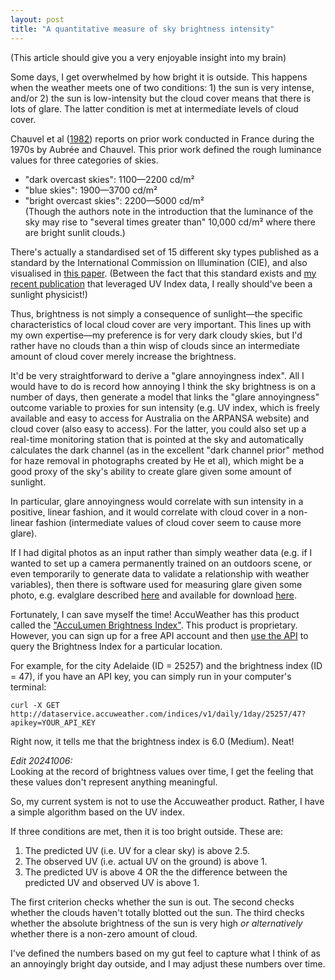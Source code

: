 ```yaml
---  
layout: post  
title: "A quantitative measure of sky brightness intensity"  
---  
```


(This article should give you a very enjoyable insight into my brain)  

Some days, I get overwhelmed by how bright it is outside. This happens when the weather meets one of two conditions: 1) the sun is very intense, and/or 2) the sun is low-intensity but the cloud cover means that there is lots of glare. The latter condition is met at intermediate levels of cloud cover.  

Chauvel et al ([1982](https://journals.sagepub.com/doi/abs/10.1177/096032718201400103)) reports on prior work conducted in France during the 1970s by Aubrée and Chauvel. This prior work defined the rough luminance values for three categories of skies.  
- "dark overcast skies": 1100—2200 cd/m²  
- "blue skies": 1900—3700 cd/m²  
- "bright overcast skies": 2200—5000 cd/m²  
(Though the authors note in the introduction that the luminance of the sky may rise to "several times greater than" 10,000 cd/m² where there are bright sunlit clouds.)  

There's actually a standardised set of 15 different sky types published as a standard by the International Commission on Illumination (CIE), and also visualised in [this paper](https://www.sciencedirect.com/science/article/pii/S0038092X19312538#s0070). (Between the fact that this standard exists and [my recent publication](https://www.publish.csiro.au/sr/SR23168) that leveraged UV Index data, I really should've been a sunlight physicist!)  

Thus, brightness is not simply a consequence of sunlight—the specific characteristics of local cloud cover are very important. This lines up with my own expertise—my preference is for very dark cloudy skies, but I'd rather have no clouds than a thin wisp of clouds since an intermediate amount of cloud cover merely increase the brightness.  

It'd be very straightforward to derive a "glare annoyingness index". All I would have to do is record how annoying I think the sky brightness is on a number of days, then generate a model that links the "glare annoyingness" outcome variable to proxies for sun intensity (e.g. UV index, which is freely available and easy to access for Australia on the ARPANSA website) and cloud cover (also easy to access). For the latter, you could also set up a real-time monitoring station that is pointed at the sky and automatically calculates the dark channel (as in the excellent "dark channel prior" method for haze removal in photographs created by He et al), which might be a good proxy of the sky's ability to create glare given some amount of sunlight.  

In particular, glare annoyingness would correlate with sun intensity in a positive, linear fashion, and it would correlate with cloud cover in a non-linear fashion (intermediate values of cloud cover seem to cause more glare).  

If I had digital photos as an input rather than simply weather data (e.g. if I wanted to set up a camera permanently trained on an outdoors scene, or even temporarily to generate data to validate a relationship with weather variables), then there is software used for measuring glare given some photo, e.g. evalglare described [here](https://www.radiance-online.org/community/workshops/2014-london/presentations/day1/Wienold_glare_rad.pdf) and available for download [here](https://github.com/LBNL-ETA/Radiance/releases).  

Fortunately, I can save myself the time! AccuWeather has this product called the ["AccuLumen Brightness Index"](https://www.accuweather.com/en/press/accuweather-introduces-first-of-its-kind-brightness-index/1594355). This product is proprietary. However, you can sign up for a free API account and then [use the API](https://developer.accuweather.com/accuweather-indices-api/apis) to query the Brightness Index for a particular location.  

For example, for the city Adelaide (ID = 25257) and the brightness index (ID = 47), if you have an API key, you can simply run in your computer's terminal:    

~~~  
curl -X GET http://dataservice.accuweather.com/indices/v1/daily/1day/25257/47?apikey=YOUR_API_KEY  
~~~  

Right now, it tells me that the brightness index is 6.0 (Medium). Neat!  

*Edit 20241006:*  
Looking at the record of brightness values over time, I get the feeling that these values don't represent anything meaningful.  

So, my current system is not to use the Accuweather product. Rather, I have a simple algorithm based on the UV index.  

If three conditions are met, then it is too bright outside. These are:  
1. The predicted UV (i.e. UV for a clear sky) is above 2.5.  
2. The observed UV (i.e. actual UV on the ground) is above 1.  
3. The predicted UV is above 4 OR the the difference between the predicted UV and observed UV is above 1.  

The first criterion checks whether the sun is out. The second checks whether the clouds haven't totally blotted out the sun. The third checks whether the absolute brightness of the sun is very high *or alternatively* whether there is a non-zero amount of cloud.  

I've defined the numbers based on my gut feel to capture what I think of as an annoyingly bright day outside, and I may adjust these numbers over time.  
